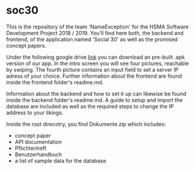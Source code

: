 # soc30

This is the repository of the team 'NameException' for the HSMA Software Development Project 2018 / 2019. You'll find here both, the backend and frontend, of the application named 'Social 30' as well as the promised concept papers. 

Under the following google drive [link](https://drive.google.com/file/d/1G0spQcrZXUI0fUcPvrWQ8bhwK3jAS1JZ/view) you can download an pre-built .apk version of our app. In the intro screen you will see four pictures, reachable by swiping. The fourth picture contains an input field to set a server IP adress of your choice. Further information about the frontend are found inside the frontend folder's readme.md.

Information about the backend and how to set it up can likewise be found inside the backend folder's readme.md. A guide to setup and import the database are included as well as the required steps to change the IP address to your likings.

Inside the root direcotry, you find Dokumente.zip which includes:
- concept paper
- API documentation
- Pflichtenheft
- Benutzerhandbuch
- a list of sample data for the database

